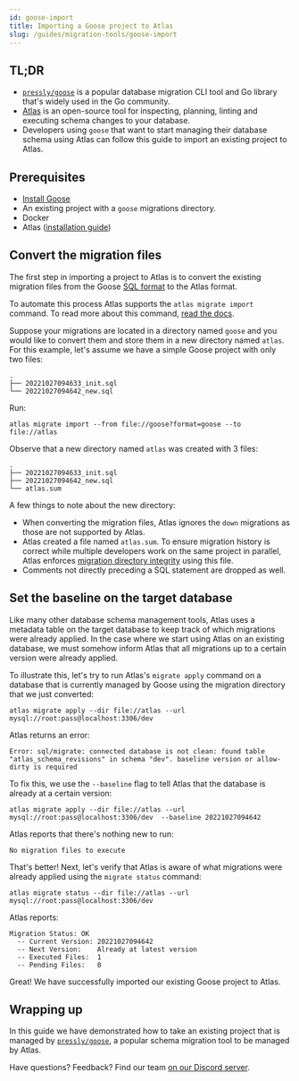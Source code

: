 ```yaml
---
id: goose-import
title: Importing a Goose project to Atlas
slug: /guides/migration-tools/goose-import
---
```


## TL;DR
* [`pressly/goose`](https://github.com/pressly/goose) is a popular database migration
  CLI tool and Go library that's widely used in the Go community.
* [Atlas](https://atlasgo.io) is an open-source tool for inspecting, planning, linting and
  executing schema changes to your database.
* Developers using `goose` that want to start managing their database schema using Atlas
  can follow this guide to import an existing project to Atlas. 

## Prerequisites

* [Install Goose](https://github.com/pressly/goose#install)
* An existing project with a `goose` migrations directory.
* Docker
* Atlas ([installation guide](https://atlasgo.io/getting-started/#installation))

## Convert the migration files

The first step in importing a project to Atlas is to convert the existing
migration files from the Goose [SQL format](https://github.com/pressly/goose#sql-migrations)
to the Atlas format. 

To automate this process Atlas supports the `atlas migrate import` command. To read 
more about this command, [read the docs](/versioned/import).

Suppose your migrations are located in a directory named `goose` and you would like to
convert them and store them in a new directory named `atlas`. For this example, let's 
assume we have a simple Goose project with only two files:
```text
.
├── 20221027094633_init.sql
└── 20221027094642_new.sql
```

Run:

```text
atlas migrate import --from file://goose?format=goose --to file://atlas
```

Observe that a new directory named `atlas` was created with 3 files:
```text
.
├── 20221027094633_init.sql
├── 20221027094642_new.sql
└── atlas.sum
```

A few things to note about the new directory:
* When converting the migration files, Atlas ignores the `down` migrations as those are not
  supported by Atlas.
* Atlas created a file named `atlas.sum`. To ensure migration history is correct while multiple developers work on the same project
  in parallel, Atlas enforces [migration directory integrity](/concepts/migration-directory-integrity) using
  this file.
* Comments not directly preceding a SQL statement are dropped as well.

## Set the baseline on the target database

Like many other database schema management tools, Atlas uses a metadata table
on the target database to keep track of which migrations were already applied.
In the case where we start using Atlas on an existing database, we must somehow
inform Atlas that all migrations up to a certain version were already applied.

To illustrate this, let's try to run Atlas's `migrate apply` command on a database
that is currently managed by Goose using the migration directory that we just
converted:

```text
atlas migrate apply --dir file://atlas --url mysql://root:pass@localhost:3306/dev
```
Atlas returns an error:
```text
Error: sql/migrate: connected database is not clean: found table "atlas_schema_revisions" in schema "dev". baseline version or allow-dirty is required
```
To fix this, we use the `--baseline` flag to tell Atlas that the database is already at
a certain version:

```text
atlas migrate apply --dir file://atlas --url mysql://root:pass@localhost:3306/dev  --baseline 20221027094642
```

Atlas reports that there's nothing new to run:

```text
No migration files to execute
```

That's better! Next, let's verify that Atlas is aware of what migrations 
were already applied using the `migrate status` command:

```text
atlas migrate status --dir file://atlas --url mysql://root:pass@localhost:3306/dev
```
Atlas reports:
```text
Migration Status: OK
  -- Current Version: 20221027094642
  -- Next Version:    Already at latest version
  -- Executed Files:  1
  -- Pending Files:   0
```
Great! We have successfully imported our existing Goose project to Atlas.

## Wrapping up

In this guide we have demonstrated how to take an existing project that is
managed by [`pressly/goose`](https://github.com/pressly/goose), a popular
schema migration tool to be managed by Atlas. 

Have questions? Feedback? Find our team [on our Discord server](https://discord.gg/zZ6sWVg6NT).
